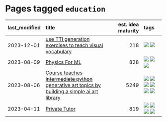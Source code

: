 # Pages tagged `education`

|last_modified|title|est. idea maturity|tags
|:---|:---|---:|:---|
|2023-12-01|[use TTI generation exercises to teach visual vocabulary](../tti-for-visual-vocab.md)|218|[![](https://img.shields.io/badge/tag-course-82f6b0)](../tags/course.md) [![](https://img.shields.io/badge/tag-education-5e378d)](../tags/education.md)|
|2023-08-09|[Physics For ML](../physics_for_ml.md)|828|[![](https://img.shields.io/badge/tag-curriculum-dad82b)](../tags/curriculum.md) [![](https://img.shields.io/badge/tag-education-5e378d)](../tags/education.md) [![](https://img.shields.io/badge/tag-publication-4db4d2)](../tags/publication.md)|
|2023-08-06|[Course teaches ~~intermediate python~~ generative art topics by building a simple ai art library](../Course_teaches_basic_python_by_building_a_simple_ai_art_library.md)|5249|[![](https://img.shields.io/badge/tag-curriculum-dad82b)](../tags/curriculum.md) [![](https://img.shields.io/badge/tag-education-5e378d)](../tags/education.md) [![](https://img.shields.io/badge/tag-from_issue-fe4dc)](../tags/from_issue.md) [![](https://img.shields.io/badge/tag-public_good-35d420)](../tags/public_good.md) [![](https://img.shields.io/badge/tag-publication-4db4d2)](../tags/publication.md) [![](https://img.shields.io/badge/tag-wip-6013c8)](../tags/wip.md)|
|2023-04-11|[Private Tutor](../private_tutor.md)|819|[![](https://img.shields.io/badge/tag-ai-e13c2b)](../tags/ai.md) [![](https://img.shields.io/badge/tag-discussion-2c91b4)](../tags/discussion.md) [![](https://img.shields.io/badge/tag-education-5e378d)](../tags/education.md) [![](https://img.shields.io/badge/tag-startup-297b32)](../tags/startup.md)|